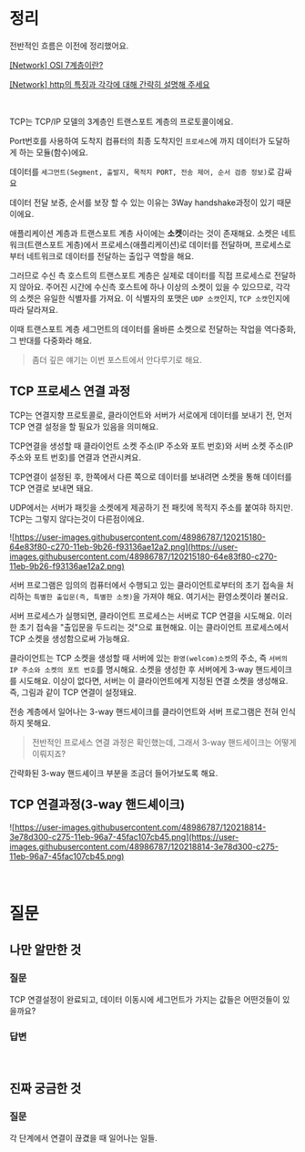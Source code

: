 # 정리

전반적인 흐름은 이전에 정리했어요.

[[Network] OSI 7계층이란?](https://livenow14.tistory.com/54?category=993618)

[[Network] http의 특징과 각각에 대해 간략히 설명해 주세요](https://livenow14.tistory.com/45?category=993618)

<br>

TCP는 TCP/IP 모델의 3계층인 트랜스포트 계층의 프로토콜이에요. 

Port번호를 사용하여 도착지 컴퓨터의 최종 도착지인 `프로세스`에 까지 데이터가 도달하게 하는 모듈(함수)에요.

데이터를 `세그먼트(Segment, 출발지, 목적지 PORT, 전송 제어, 순서 검증 정보)`로 감싸요

데이터 전달 보증, 순서를 보장 할 수 있는 이유는 3Way handshake과정이 있기 때문이에요.

애플리케이션 계층과 트랜스포트 계층 사이에는 **소켓**이라는 것이 존재해요. 소켓은 네트워크(트랜스포트 게층)에서 프로세스(애플리케이션)로 데이터를 전달하며, 프로세스로부터 네트워크로 데이터를 전달하는 출입구 역할을 해요.

그러므로 수신 측 호스트의 트랜스포트 계층은 실제로 데이터를 직접 프로세스로 전달하지 않아요. 주어진 시간에 수신측 호스트에 하나 이상의 소켓이 있을 수 있으므로, 각각의 소켓은 유일한 식별자를 가져요. 이 식별자의 포맷은 `UDP 소캣`인지, `TCP 소캣`인지에 따라 달라져요.

이때 트랜스포트 계층 세그먼트의 데이터를 올바른 소켓으로 전달하는 작업을 역다중화, 그 반대를 다중화라 해요.

> 좀더 깊은 얘기는 이번 포스트에서 안다루기로 해요.

 

## TCP **프로세스 연결 과정**

TCP는 연결지향 프로토콜로, 클라이언트와 서버가 서로에게 데이터를 보내기 전, 먼저 TCP 연결 설정을 할 필요가 있음을 의미해요.

TCP연결을 생성할 때 클라이언트 소켓 주소(IP 주소와 포트 번호)와 서버 소켓 주소(IP 주소와 포트 번호)를 연결과 연관시켜요.

TCP연결이 설정된 후, 한쪽에서 다른 쪽으로 데이터를 보내려면 소켓을 통해 데이터를 TCP 연결로 보내면 돼요.

UDP에서는 서버가 패킷을 소켓에게 제공하기 전 패킷에 목적지 주소를 붙여햐 하지만. TCP는 그렇지 않다는것이 다른점이에요.

![https://user-images.githubusercontent.com/48986787/120215180-64e83f80-c270-11eb-9b26-f93136ae12a2.png](https://user-images.githubusercontent.com/48986787/120215180-64e83f80-c270-11eb-9b26-f93136ae12a2.png)

서버 프로그램은 임의의 컴퓨터에서 수행되고 있는 클라이언트로부터의 초기 접속을 처리하는 `특별한 출입문(즉, 특별한 소켓)`을 가져야 해요. 여기서는 환영소켓이라 불러요. 

서버 프로세스가 실행되면, 클라이언트 프로세스는 서버로 TCP 연결을 시도해요. 이러한 초기 접속을 "출입문을 두드리는 것"으로 표현해요. 이는 클라이언트 프로세스에서 TCP 소켓을 생성함으로써 가능해요.

클라이언트는 TCP 소켓을 생성할 때 서버에 있는 `환영(welcom)소켓`의 주소, 즉 `서버의 IP 주소와 소켓의 포트 번호`를 명시해요. 소켓을 생성한 후 서버에게 3-way 핸드세이크를 시도해요. 이상이 없다면, 서버는 이 클라이언트에게 지정된 연결 소켓을 생성해요. 즉, 그림과 같이 TCP 연결이 설정돼요.

전송 계층에서 일어나는 3-way 핸드세이크를 클라이언트와 서버 프로그램은 전혀 인식하지 못해요.

> 전반적인 프로세스 연결 과정은 확인했는데, 그래서 3-way 핸드세이크는 어떻게 이뤄지죠?

간략화된 3-way 핸드셰이크 부분을 조금더 들어가보도록 해요.

## **TCP 연결과정(3-way 핸드셰이크)**

![https://user-images.githubusercontent.com/48986787/120218814-3e78d300-c275-11eb-96a7-45fac107cb45.png](https://user-images.githubusercontent.com/48986787/120218814-3e78d300-c275-11eb-96a7-45fac107cb45.png)

<br>

# 질문

## 나만 알만한 것

### 질문

TCP 연결설정이 완료되고, 데이터 이동시에 세그먼트가 가지는 값들은 어떤것들이 있을까요?

### 답변

<br>

## 진짜 궁금한 것

### 질문

각 단계에서 연결이 끊겼을 때 일어나는 일들.